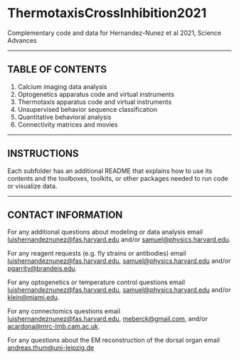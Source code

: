 # ThermotaxisCrossInhibition2021
Complementary code and data for Hernandez-Nunez et al 2021, Science Advances

----------------------------------------------------------
TABLE OF CONTENTS
----------------------------------------------------------

1. Calcium imaging data analysis
2. Optogenetics apparatus code and virtual instruments
3. Thermotaxis apparatus code and virtual instruments 
4. Unsupervised behavior sequence classification
5. Quantitative behavioral analysis
6. Connectivity matrices and movies

----------------------------------------------------------
INSTRUCTIONS
----------------------------------------------------------

Each subfolder has an additional README that explains how
to use its contents and the toolboxes, toolkits, or other 
packages needed to run code or visualize data.


----------------------------------------------------------
CONTACT INFORMATION
----------------------------------------------------------

For any additional questions about modeling or data analysis
email luishernandeznunez@fas.harvard.edu and/or
samuel@physics.harvard.edu.

For any reagent requests (e.g. fly strains or antibodies)
email luishernandeznunez@fas.harvard.edu,
samuel@physics.harvard.edu and/or pgarrity@brandeis.edu.

For any optogenetics or temperature control questions email
luishernandeznunez@fas.harvard.edu,
samuel@physics.harvard.edu and/or klein@miami.edu.

For any connectomics questions email
luishernandeznunez@fas.harvard.edu, meberck@gmail.com,
and/or acardona@mrc-lmb.cam.ac.uk.

For any questions about the EM reconstruction of the
dorsal organ email andreas.thum@uni-leipzig.de 



